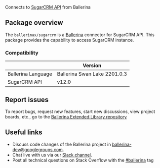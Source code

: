 Connects to [SugarCRM API](https://support.sugarcrm.com/Documentation/Sugar_Developer/Sugar_Developer_Guide_12.0/Integration/Web_Services/REST_API/) from Ballerina

## Package overview
The `ballerinax/sugarcrm` is a [Ballerina](https://ballerina.io/) connector for SugarCRM API.
This package provides the capability to access SugarCRM instance.

### Compatibility
|                             | Version                        |
|-----------------------------|--------------------------------|
| Ballerina Language          | Ballerina Swan Lake 2201.0.3   | 
| SugarCRM API                | v12.0                          |

## Report issues
To report bugs, request new features, start new discussions, view project boards, etc., go to the [Ballerina Extended Library repository](https://github.com/ballerina-platform/ballerina-extended-library)

## Useful links
- Discuss code changes of the Ballerina project in [ballerina-dev@googlegroups.com](mailto:ballerina-dev@googlegroups.com).
- Chat live with us via our [Slack channel](https://ballerina.io/community/slack/).
- Post all technical questions on Stack Overflow with the [#ballerina](https://stackoverflow.com/questions/tagged/ballerina) tag
